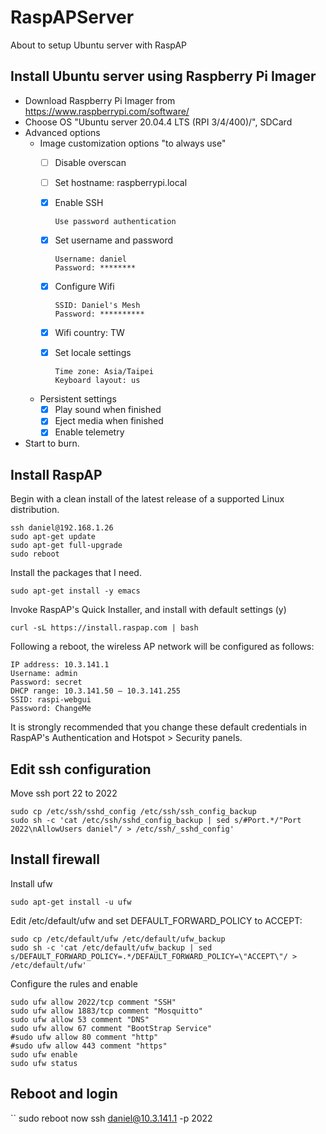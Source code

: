 # RaspAPServer
About to setup Ubuntu server with RaspAP


## Install Ubuntu server using Raspberry Pi Imager
* Download Raspberry Pi Imager from https://www.raspberrypi.com/software/
* Choose OS "Ubuntu server 20.04.4 LTS (RPI 3/4/400)/", SDCard
* Advanced options
  * Image customization options "to always use"
    - [ ] Disable overscan
    - [ ] Set hostname: raspberrypi.local
    - [x] Enable SSH
      
      ```
      Use password authentication
      ```
    - [x] Set username and password
      
      ```
      Username: daniel
      Password: ********
      ```
    - [x] Configure Wifi
      
      ```
      SSID: Daniel's Mesh
      Password: **********
      ```
    - [x] Wifi country: TW
    - [x] Set locale settings
      
      ```
      Time zone: Asia/Taipei
      Keyboard layout: us
      ```
    
  * Persistent settings
    - [x] Play sound when finished
    - [x] Eject media when finished
    - [x] Enable telemetry
* Start to burn.


## Install RaspAP

Begin with a clean install of the latest release of a supported Linux distribution.
```
ssh daniel@192.168.1.26
sudo apt-get update
sudo apt-get full-upgrade
sudo reboot
```

Install the packages that I need.
```
sudo apt-get install -y emacs
```

Invoke RaspAP's Quick Installer, and install with default settings (y)
```
curl -sL https://install.raspap.com | bash
```

Following a reboot, the wireless AP network will be configured as follows:
```
IP address: 10.3.141.1
Username: admin
Password: secret
DHCP range: 10.3.141.50 — 10.3.141.255
SSID: raspi-webgui
Password: ChangeMe
```
It is strongly recommended that you change these default credentials in RaspAP's Authentication and Hotspot > Security panels.


## Edit ssh configuration
Move ssh port 22 to 2022 
```
sudo cp /etc/ssh/sshd_config /etc/ssh/ssh_config_backup
sudo sh -c 'cat /etc/ssh/sshd_config_backup | sed s/#Port.*/"Port 2022\nAllowUsers daniel"/ > /etc/ssh/_sshd_config'
```

## Install firewall
Install ufw
```
sudo apt-get install -u ufw
```

Edit /etc/default/ufw and set DEFAULT_FORWARD_POLICY to ACCEPT:
```
sudo cp /etc/default/ufw /etc/default/ufw_backup
sudo sh -c 'cat /etc/default/ufw_backup | sed s/DEFAULT_FORWARD_POLICY=.*/DEFAULT_FORWARD_POLICY=\"ACCEPT\"/ > /etc/default/ufw'
```

Configure the rules and enable
```
sudo ufw allow 2022/tcp comment "SSH"
sudo ufw allow 1883/tcp comment "Mosquitto"
sudo ufw allow 53 comment "DNS"
sudo ufw allow 67 comment "BootStrap Service"
#sudo ufw allow 80 comment "http"
#sudo ufw allow 443 comment "https"
sudo ufw enable
sudo ufw status
```


## Reboot and login
``
sudo reboot now
ssh daniel@10.3.141.1 -p 2022
```
